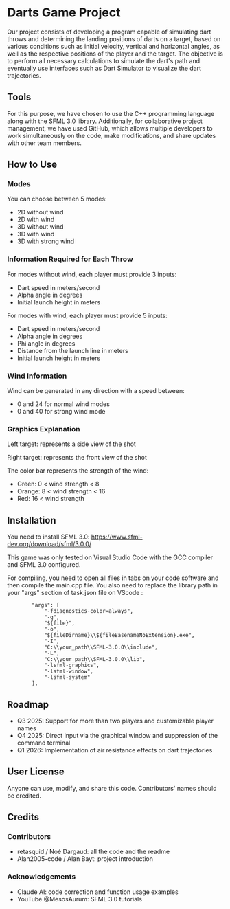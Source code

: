# Darts Game Project

Our project consists of developing a program capable of simulating dart throws and determining the landing positions of darts on a target, based on various conditions such as initial velocity, vertical and horizontal angles, as well as the respective positions of the player and the target. The objective is to perform all necessary calculations to simulate the dart's path and eventually use interfaces such as Dart Simulator to visualize the dart trajectories.

## Tools

For this purpose, we have chosen to use the C++ programming language along with the SFML 3.0 library. Additionally, for collaborative project management, we have used GitHub, which allows multiple developers to work simultaneously on the code, make modifications, and share updates with other team members.

## How to Use

### Modes

You can choose between 5 modes:
* 2D without wind
* 2D with wind
* 3D without wind
* 3D with wind
* 3D with strong wind

### Information Required for Each Throw

For modes without wind, each player must provide 3 inputs:
* Dart speed in meters/second
* Alpha angle in degrees
* Initial launch height in meters

For modes with wind, each player must provide 5 inputs:
* Dart speed in meters/second
* Alpha angle in degrees
* Phi angle in degrees
* Distance from the launch line in meters
* Initial launch height in meters

### Wind Information

Wind can be generated in any direction with a speed between:
* 0 and 24 for normal wind modes
* 0 and 40 for strong wind mode

### Graphics Explanation

Left target: represents a side view of the shot

Right target: represents the front view of the shot

The color bar represents the strength of the wind:
- Green: 0 < wind strength < 8
- Orange: 8 < wind strength < 16
- Red: 16 < wind strength

## Installation

You need to install SFML 3.0: https://www.sfml-dev.org/download/sfml/3.0.0/

This game was only tested on Visual Studio Code with the GCC compiler and SFML 3.0 configured.

For compiling, you need to open all files in tabs on your code software and then compile the main.cpp file.
You also need to replace the library path in your "args" section of task.json file on VScode :

            "args": [
                "-fdiagnostics-color=always",
                "-g",
                "${file}",
                "-o",
                "${fileDirname}\\${fileBasenameNoExtension}.exe",
                "-I",
                "C:\\your_path\\SFML-3.0.0\\include",
                "-L",
                "C:\\your_path\\SFML-3.0.0\\lib",
                "-lsfml-graphics",
                "-lsfml-window",
                "-lsfml-system"
            ],
            
## Roadmap

- Q3 2025: Support for more than two players and customizable player names
- Q4 2025: Direct input via the graphical window and suppression of the command terminal
- Q1 2026: Implementation of air resistance effects on dart trajectories

## User License

Anyone can use, modify, and share this code.
Contributors' names should be credited.

## Credits

### Contributors
- retasquid / Noé Dargaud: all the code and  the readme
- Alan2005-code / Alan Bayt: project introduction

### Acknowledgements
- Claude AI: code correction and function usage examples
- YouTube @MesosAurum: SFML 3.0 tutorials
